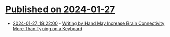 # [Published on 2024-01-27](index.md)

* [2024-01-27, 19:22:00](https://soylentnews.org/article.pl?sid=24/01/26/2243239&from=rss) - [Writing by Hand May Increase Brain Connectivity More Than Typing on a Keyboard](https://soylentnews.org/article.pl?sid=24/01/26/2243239&from=rss)

